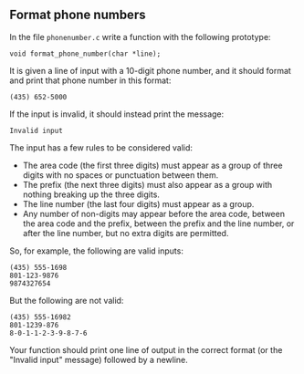 Format phone numbers
--------------------

In the file `phonenumber.c` write a function with the following
prototype:

    void format_phone_number(char *line);

It is given a line of input with a 10-digit phone number, and it
should format and print that phone number in this format:

    (435) 652-5000

If the input is invalid, it should instead print the message:

    Invalid input

The input has a few rules to be considered valid:

*   The area code (the first three digits) must appear as a group of
    three digits with no spaces or punctuation between them.
*   The prefix (the next three digits) must also appear as a group
    with nothing breaking up the three digits.
*   The line number (the last four digits) must appear as a group.
*   Any number of non-digits may appear before the area code,
    between the area code and the prefix, between the prefix and the
    line number, or after the line number, but no extra digits are
    permitted.

So, for example, the following are valid inputs:

    (435) 555-1698
    801-123-9876
    9874327654

But the following are not valid:

    (435) 555-16982
    801-1239-876
    8-0-1-1-2-3-9-8-7-6

Your function should print one line of output in the correct format
(or the "Invalid input" message) followed by a newline.
